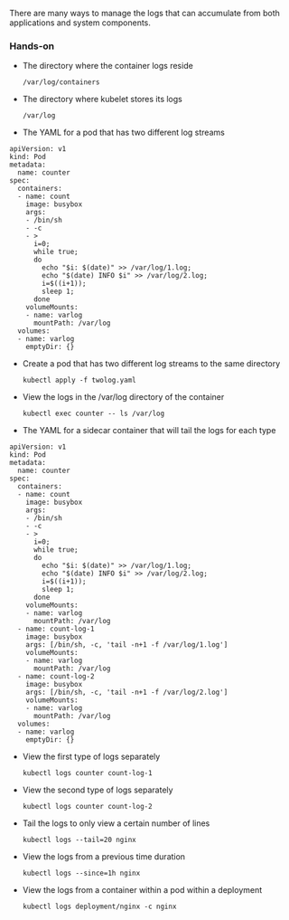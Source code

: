 There are many ways to manage the logs that can accumulate from both applications and system components.  

### Hands-on

* The directory where the container logs reside

  `/var/log/containers`

* The directory where kubelet stores its logs

  `/var/log`

* The YAML for a pod that has two different log streams

```
apiVersion: v1
kind: Pod
metadata:
  name: counter
spec:
  containers:
  - name: count
    image: busybox
    args:
    - /bin/sh
    - -c
    - >
      i=0;
      while true;
      do
        echo "$i: $(date)" >> /var/log/1.log;
        echo "$(date) INFO $i" >> /var/log/2.log;
        i=$((i+1));
        sleep 1;
      done
    volumeMounts:
    - name: varlog
      mountPath: /var/log
  volumes:
  - name: varlog
    emptyDir: {}
```

* Create a pod that has two different log streams to the same directory

  `kubectl apply -f twolog.yaml`

* View the logs in the /var/log directory of the container

  `kubectl exec counter -- ls /var/log`

* The YAML for a sidecar container that will tail the logs for each type

```
apiVersion: v1
kind: Pod
metadata:
  name: counter
spec:
  containers:
  - name: count
    image: busybox
    args:
    - /bin/sh
    - -c
    - >
      i=0;
      while true;
      do
        echo "$i: $(date)" >> /var/log/1.log;
        echo "$(date) INFO $i" >> /var/log/2.log;
        i=$((i+1));
        sleep 1;
      done
    volumeMounts:
    - name: varlog
      mountPath: /var/log
  - name: count-log-1
    image: busybox
    args: [/bin/sh, -c, 'tail -n+1 -f /var/log/1.log']
    volumeMounts:
    - name: varlog
      mountPath: /var/log
  - name: count-log-2
    image: busybox
    args: [/bin/sh, -c, 'tail -n+1 -f /var/log/2.log']
    volumeMounts:
    - name: varlog
      mountPath: /var/log
  volumes:
  - name: varlog
    emptyDir: {}
```

* View the first type of logs separately

  `kubectl logs counter count-log-1`

* View the second type of logs separately

  `kubectl logs counter count-log-2`
* Tail the logs to only view a certain number of lines

    `kubectl logs --tail=20 nginx`

* View the logs from a previous time duration

    `kubectl logs --since=1h nginx`

* View the logs from a container within a pod within a deployment

    `kubectl logs deployment/nginx -c nginx`

